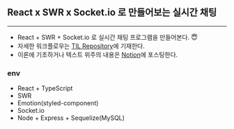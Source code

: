 ﻿## React x SWR x Socket.io 로 만들어보는 실시간 채팅

---

- React + SWR + Socket.io 로 실시간 채팅 프로그램을 만들어본다. 😇
- 자세한 워크플로우는 [TIL Repository](https://github.com/wonieeVicky/TIL)에 기재한다.
- 이론에 기초하거나 텍스트 위주의 내용은 [Notion](https://fongfing.notion.site/SWR-React-Socket-io-3a7d83f574d14e58a434729babcaa545)에 포스팅한다.

### env

- React + TypeScript
- SWR
- Emotion(styled-component)
- Socket.io
- Node + Express + Sequelize(MySQL)

